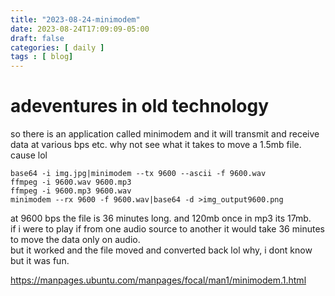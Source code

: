 ```yaml
---
title: "2023-08-24-minimodem"
date: 2023-08-24T17:09:09-05:00
draft: false
categories: [ daily ]
tags : [ blog]
---
```


# adeventures in old technology  
so there is an application called minimodem   and it will transmit and receive data at various bps etc.   why not see what it takes to move a 1.5mb file.  cause lol  
```
base64 -i img.jpg|minimodem --tx 9600 --ascii -f 9600.wav
ffmpeg -i 9600.wav 9600.mp3
ffmpeg -i 9600.mp3 9600.wav
minimodem --rx 9600 -f 9600.wav|base64 -d >img_output9600.png
```
at 9600 bps  the file is 36 minutes long. and 120mb once in mp3 its 17mb.  
if i were to play if from one audio source to another it would take 36 minutes to move the data only on audio.  
but it worked and the file moved and converted back 
lol  why,  i dont know but it was fun.   

https://manpages.ubuntu.com/manpages/focal/man1/minimodem.1.html  